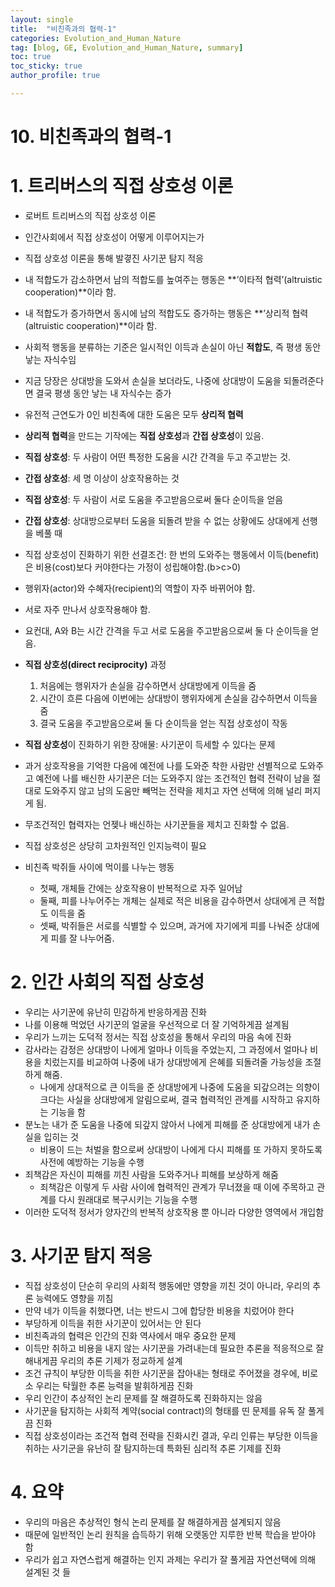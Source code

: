 ```yaml
---
layout: single
title:  "비친족과의 협력-1"
categories: Evolution_and_Human_Nature
tag: [blog, GE, Evolution_and_Human_Nature, summary]
toc: true
toc_sticky: true
author_profile: true

---
```


# 10. 비친족과의 협력-1

# 1. 트리버스의 직접 상호성 이론

- 로버트 트리버스의 직접 상호성 이론
- 인간사회에서 직접 상호성이 어떻게 이루어지는가
- 직접 상호성 이론을 통해 발곃진 사기꾼 탐지 적응

- 내 적합도가 감소하면서 남의 적합도를 높여주는 행동은 **’이타적 협력’(altruistic cooperation)**이라 함.
- 내 적합도가 증가하면서 동시에 남의 적합도도 증가하는 행동은 **’상리적 협력(altruistic cooperation)**이라 함.
- 사회적 행동을 분류하는 기준은 일시적인 이득과 손실이 아닌 **적합도**, 즉 평생 동안 낳는 자식수임
- 지금 당장은 상대방을 도와서 손실을 보더라도, 나중에 상대방이 도움을 되돌려준다면 결국 평생 동안 낳는 내 자식수는 증가
- 유전적 근연도가 0인 비친족에 대한 도움은 모두 **상리적 협력**
- **상리적 협력**을 만드는 기작에는 **직접 상호성**과 **간접 상호성**이 있음.
- **직접 상호성**: 두 사람이 어떤 특정한 도움을 시간 간격을 두고 주고받는 것.
- **간접 상호성**: 세 명 이상이 상호작용하는 것
- **직접 상호성**: 두 사람이 서로 도움을 주고받음으로써 둘다 순이득을 얻음
- **간접 상호성**: 상대방으로부터 도움을 되돌려 받을 수 없는 상황에도 상대에게 선행을 베풀 때

- 직접 상호성이 진화하기 위한 선결조건: 한 번의 도와주는 행동에서 이득(benefit)은 비용(cost)보다 커야한다는 가정이 성립해야함.(b>c>0)
- 행위자(actor)와 수혜자(recipient)의 역할이 자주 바뀌어야 함.
- 서로 자주 만나서 상호작용해야 함.
- 요컨대, A와 B는 시간 간격을 두고 서로 도움을 주고받음으로써 둘 다 순이득을 얻음.

- **직접 상호성(direct reciprocity)** 과정
    1. 처음에는 행위자가 손실을 감수하면서 상대방에게 이득을 줌
    2. 시간이 흐른 다음에 이번에는 상대방이 행위자에게 손실을 감수하면서 이득을 줌
    3. 결국 도움을 주고받음으로써 둘 다 순이득을 얻는 직접 상호성이 작동

- **직접 상호성**이 진화하기 위한 장애물: 사기꾼이 득세할 수 있다는 문제

- 과거 상호작용을 기억한 다음에 예전에 나를 도와준 착한 사람만 선별적으로 도와주고 예전에 나를 배신한 사기꾼은 더는 도와주지 않는 조건적인 협력 전략이 남을 절대로 도와주지 않고 남의 도움만 빼먹는 전략을 제치고 자연 선택에 의해 널리 퍼지게 됨.
- 무조건적인 협력자는 언젲나 배신하는 사기꾼들을 제치고 진화할 수 없음.
- 직접 상호성은 상당히 고차원적인 인지능력이 필요

- 비친족 박쥐들 사이에 먹이를 나누는 행동
    - 첫째, 개체들 간에는 상호작용이 반복적으로 자주 일어남
    - 둘째, 피를 나누어주는 개체는 실제로 적은 비용을 감수하면서 상대에게 큰 적합도 이득을 줌
    - 셋째, 박쥐들은 서로를 식별할 수 있으며, 과거에 자기에게 피를 나눠준 상대에게 피를 잘 나누어줌.

# 2. 인간 사회의 직접 상호성

- 우리는 사기꾼에 유난히 민감하게 반응하게끔 진화
- 나를 이용해 먹었던 사기꾼의 얼굴을 우선적으로 더 잘 기억하게끔 설계됨
- 우리가 느끼는 도덕적 정서는 직접 상호성을 통해서 우리의 마음 속에 진화
- 감사라는 감정은 상대방이 나에게 얼마나 이득을 주었는지, 그 과정에서 얼마나 비용을 치렀는지를 비교하여 나중에 내가 상대방에게 은혜를 되돌려줄 가능성을 조절하게 해줌.
    - 나에게 상대적으로 큰 이득을 준 상대방에게 나중에 도움을 되갚으려는 의향이 크다는 사실을 상대방에게 알림으로써, 결국 협력적인 관계를 시작하고 유지하는 기능을 함
- 분노는 내가 준 도움을 나중에 되갚지 않아서 나에게 피해를 준 상대방에게 내가 손실을 입히는 것
    - 비용이 드는 처벌을 함으로써 상대방이 나에게 다시 피해를 또 가하지 못하도록 사전에 예방하는 기능을 수행
- 죄책감은 자신이 피해를 끼친 사람을 도와주거나 피해를 보상하게 해줌
    - 죄책감은 이렇게 두 사람 사이에 협력적인 관계가 무너졌을 때 이에 주목하고 관계를 다시 원래대로 복구시키는 기능을 수행
- 이러한 도덕적 정서가 양자간의 반복적 상호작용 뿐 아니라 다양한 영역에서 개입함

# 3. 사기꾼 탐지 적응

- 직접 상호성이 단순히 우리의 사회적 행동에만 영향을 끼친 것이 아니라, 우리의 추론 능력에도 영향을 끼침
- 만약 네가 이득을 취했다면, 너는 반드시 그에 합당한 비용을 치렀어야 한다
- 부당하게 이득을 취한 사기꾼이 있어서는 안 된다
- 비친족과의 협력은 인간의 진화 역사에서 매우 중요한 문제
- 이득만 취하고 비용을 내지 않는 사기꾼을 가려내는데 필요한 추론을 적응적으로 잘 해내게끔 우리의 추론 기제가 정교하게 설계
- 조건 규칙이 부당한 이득을 취한 사기꾼을 잡아내는 형태로 주어졌을 경우에, 비로소 우리는 탁월한 추론 능력을 발휘하게끔 진화
- 우리 인간이 추상적인 논리 문제를 잘 해결하도록 진화하지는 않음
- 사기꾼을 탐지하는 사회적 계약(social contract)의 형태를 띤 문제를 유독 잘 풀게끔 진화
- 직접 상호성이라는 조건적 협력 전략을 진화시킨 결과, 우리 인류는 부당한 이득을 취하는 사기군을 유난히 잘 탐지하는데 특화된 심리적 추론 기제를 진화

# 4. 요약

- 우리의 마음은 추상적인 형식 논리 문제를 잘 해결하게끔 설계되지 않음
- 때문에 일반적인 논리 원칙을 습득하기 위해 오랫동안 지루한 반복 학습을 받아야 함
- 우리가 쉽고 자연스럽게 해결하는 인지 과제는 우리가 잘 풀게끔 자연선택에 의해 설계된 것 들